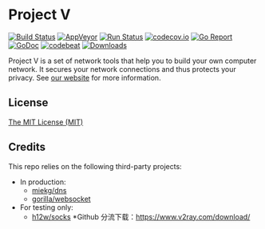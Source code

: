 # Project V

[![Build Status][1]][2] [![AppVeyor][3]][4] [![Run Status][5]][6] [![codecov.io][7]][8] [![Go Report][9]][10] [![GoDoc][11]][12] [![codebeat][13]][14] [![Downloads][15]][16]

[1]: https://travis-ci.org/v2ray/v2ray-core.svg?branch=master "Build Status badge"
[2]: https://travis-ci.org/v2ray/v2ray-core "Travis-CI Build Status"
[3]: https://ci.appveyor.com/api/projects/status/bx8o4tvbvhe6p5k5?svg=true "App Veyor Build Status"
[4]: https://ci.appveyor.com/project/DarienRaymond/v2ray-core "App Veyor Link"
[5]: https://api.shippable.com/projects/5b680bc42b26aa08007371fc/badge?branch=master "Shippable Build Status"
[6]: https://app.shippable.com/github/v2ray/v2ray-core "Shippable Link"
[7]: https://codecov.io/github/v2ray/v2ray-core/coverage.svg?branch=master "Coverage badge"
[8]: https://codecov.io/github/v2ray/v2ray-core?branch=master "Codecov Status"
[9]: https://goreportcard.com/badge/v2ray.com/core "Go Report badge"
[10]: https://goreportcard.com/report/v2ray.com/core "Go Report"
[11]: https://godoc.org/v2ray.com/core?status.svg "GoDoc badge"
[12]: https://godoc.org/v2ray.com/core "GoDoc"
[13]: https://codebeat.co/badges/f2354ca8-3e24-463d-a2e3-159af73b2477 "Codebeat badge"
[14]: https://codebeat.co/projects/github-com-v2ray-v2ray-core-master "Codebeat"
[15]: https://img.shields.io/github/downloads/v2ray/v2ray-core/total.svg "All releases badge"
[16]: https://github.com/v2ray/v2ray-core/releases/ "All releases number"

Project V is a set of network tools that help you to build your own computer network. It secures your network connections and thus protects your privacy. See [our website](https://www.v2ray.com/) for more information.

## License

[The MIT License (MIT)](https://raw.githubusercontent.com/v2ray/v2ray-core/master/LICENSE)

## Credits

This repo relies on the following third-party projects:

* In production:
  * [miekg/dns](https://github.com/miekg/dns)
  * [gorilla/websocket](https://github.com/gorilla/websocket)
* For testing only:
  * [h12w/socks](https://github.com/h12w/socks)
*Github 分流下载：https://www.v2ray.com/download/
